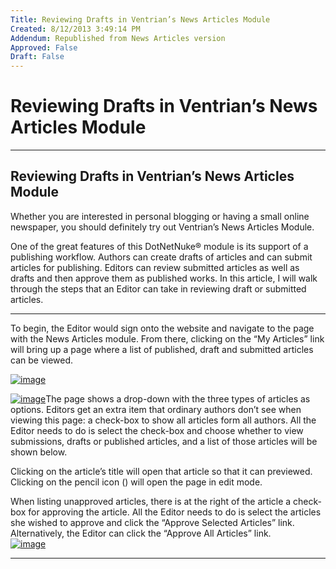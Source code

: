 ```yaml
---
Title: Reviewing Drafts in Ventrian’s News Articles Module
Created: 8/12/2013 3:49:14 PM
Addendum: Republished from News Articles version
Approved: False
Draft: False
---
```

# Reviewing Drafts in Ventrian’s News Articles Module

---

## Reviewing Drafts in Ventrian’s News Articles Module


Whether you are interested in personal blogging or having a small online newspaper, you should definitely try out Ventrian’s News Articles Module.

 

One of the great features of this DotNetNuke® module is its support of a publishing workflow. Authors can create drafts of articles and can submit articles for publishing. Editors can review submitted articles as well as drafts and then approve them as published works. In this article, I will walk through the steps that an Editor can take in reviewing draft or submitted articles.


* * *
 To begin, the Editor would sign onto the website and navigate to the page with the News Articles module. From there, clicking on the “My Articles” link will bring up a page where a list of published, draft and submitted articles can be viewed.  



 

[![image](http://www.hot4dnn.com/Portals/0/images/dagilleland/News-Articles/2010/Jul/WLW-ReviewingNewsArticles_BEDD-image_thumb.png)](/Portals/0/images/dagilleland/News-Articles/2010/Jul/WLW-ReviewingNewsArticles_BEDD-image_2.png)

 



 

[![image](http://www.hot4dnn.com/Portals/0/images/dagilleland/News-Articles/2010/Jul/WLW-ReviewingNewsArticles_BEDD-image_thumb_1.png)](/Portals/0/images/dagilleland/News-Articles/2010/Jul/WLW-ReviewingNewsArticles_BEDD-image_4.png)The page shows a drop-down with the three types of articles as options. Editors get an extra item that ordinary authors don’t see when viewing this page: a check-box to show all articles form all authors. All the Editor needs to do is select the check-box and choose whether to view submissions, drafts or published articles, and a list of those articles will be shown below.

 

Clicking on the article’s title will open that article so that it can previewed. Clicking on the pencil icon () will open the page in edit mode.

 

When listing unapproved articles, there is at the right of the article a check-box for approving the article. All the Editor needs to do is select the articles she wished to approve and click the “Approve Selected Articles” link. Alternatively, the Editor can click the “Approve All Articles” link.   
[![image](http://www.hot4dnn.com/Portals/0/images/dagilleland/News-Articles/2010/Jul/WLW-ReviewingNewsArticles_BEDD-image_thumb_3.png)](/Portals/0/images/dagilleland/News-Articles/2010/Jul/WLW-ReviewingNewsArticles_BEDD-image_8.png)



---

